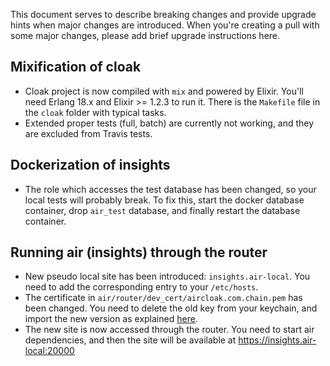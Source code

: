 This document serves to describe breaking changes and provide upgrade hints when major changes are introduced. When you're creating a pull with some major changes, please add brief upgrade instructions here.

## Mixification of cloak

- Cloak project is now compiled with `mix` and powered by Elixir. You'll need Erlang 18.x and Elixir >= 1.2.3 to run it. There is the `Makefile` file in the `cloak` folder with typical tasks.
- Extended proper tests (full, batch) are currently not working, and they are excluded from Travis tests.

## Dockerization of insights

- The role which accesses the test database has been changed, so your local tests will probably break. To fix this, start the docker database container, drop `air_test` database, and finally restart the database container.

## Running air (insights) through the router

- New pseudo local site has been introduced: `insights.air-local`. You need to add the corresponding entry to your `/etc/hosts`.
- The certificate in `air/router/dev_cert/aircloak.com.chain.pem` has been changed. You need to delete the old key from your keychain, and import the new version as explained [here](air/README.md#running-the-system-on-the-localhost).
- The new site is now accessed through the router. You need to start air dependencies, and then the site will be available at https://insights.air-local:20000

